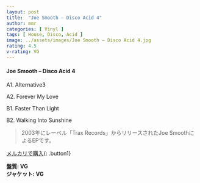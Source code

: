 ```yaml
---
layout: post
title:  "Joe Smooth – Disco Acid 4"
author: mmr
categories: [ Vinyl ]
tags: [ House, Disco, Acid ]
image: ../assets/images/Joe Smooth – Disco Acid 4.jpg
rating: 4.5
v-rating: VG
---
```


#### Joe Smooth – Disco Acid 4

A1. Alternative3

A2. Forever My Love

B1. Faster Than Light

B2. Walking Into Sunshine

> 2003年にレーベル「Trax Records」からリリースされたJoe SmoothによるEPです。

[メルカリで購入](https://jp.mercari.com/item/m36121483921){: .button1}

<div class="mt-4 mb-4 d-flex align-items-center">
<strong class="mr-1">盤質: VG</strong>
</div>
<div class="mt-4 mb-4 d-flex align-items-center">
<strong class="mr-1">ジャケット: VG</strong>
</div>
